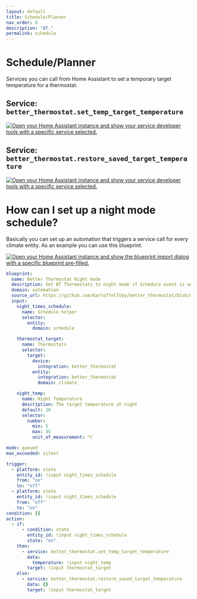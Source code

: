 ```yaml
---
layout: default
title: Schedule/Planner
nav_order: 6
description: "BT."
permalink: schedule
---
```


# Schedule/Planner

Services you can call from Home Assistant to set a temporary target temperature for a thermostat.

## Service: `better_thermostat.set_temp_target_temperature`
<a href="https://my.home-assistant.io/redirect/developer_call_service/?service=better_thermostat.set_temp_target_temperature" target="_blank"><img src="https://my.home-assistant.io/badges/developer_call_service.svg" alt="Open your Home Assistant instance and show your service developer tools with a specific service selected." /></a>

## Service: `better_thermostat.restore_saved_target_temperature`
<a href="https://my.home-assistant.io/redirect/developer_call_service/?service=better_thermostat.restore_saved_target_temperature" target="_blank"><img src="https://my.home-assistant.io/badges/developer_call_service.svg" alt="Open your Home Assistant instance and show your service developer tools with a specific service selected." /></a>

# How can I set up a night mode schedule?

Basically you can set up an automation that triggers a service call for every climate entity.
As an example you can use this blueprint:

<a href="https://my.home-assistant.io/redirect/blueprint_import/?blueprint_url=https://github.com/KartoffelToby/better_thermostat/blob/master/blueprints/night_mode.yaml" target="_blank"><img src="https://my.home-assistant.io/badges/blueprint_import.svg" alt="Open your Home Assistant instance and show the blueprint import dialog with a specific blueprint pre-filled." /></a>

```yaml
blueprint:
  name: Better Thermostat Night mode
  description: Set BT Thermostats to night mode if Schedule event is active.
  domain: automation
  source_url: https://github.com/KartoffelToby/better_thermostat/blob/master/blueprints/night_mode.yaml
  input:
    night_times_schedule:
      name: Schedule helper
      selector:
        entity:
          domain: schedule

    thermostat_target:
      name: Thermostats
      selector:
        target:
          device:
            integration: better_thermostat
          entity:
            integration: better_thermostat
            domain: climate

    night_temp:
      name: Night Temperature
      description: The target temperature at night
      default: 18
      selector:
        number:
          min: 5
          max: 35
          unit_of_measurement: °C

mode: queued
max_exceeded: silent

trigger:
  - platform: state
    entity_id: !input night_times_schedule
    from: "on"
    to: "off"
  - platform: state
    entity_id: !input night_times_schedule
    from: "off"
    to: "on"
condition: []
action:
  - if:
      - condition: state
        entity_id: !input night_times_schedule
        state: "on"
    then:
      - service: better_thermostat.set_temp_target_temperature
        data:
          temperature: !input night_temp
        target: !input thermostat_target
    else:
      - service: better_thermostat.restore_saved_target_temperature
        data: {}
        target: !input thermostat_target
```
